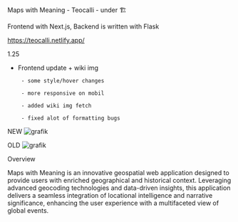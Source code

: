 Maps with Meaning - Teocalli - under 🏗️

Frontend with Next.js, Backend is written with Flask

https://teocalli.netlify.app/

1.25
 - Frontend update + wiki img
    
        - some style/hover changes
        
        - more responsive on mobil
        
        - added wiki img fetch
    
        - fixed alot of formatting bugs
    

NEW
![grafik](https://github.com/Jesuslovesshiva/mapswithmeaning/assets/111922763/5a953137-aff8-4627-b2db-991f56dbd038)

OLD
![grafik](https://github.com/Jesuslovesshiva/mapswithmeaning/assets/111922763/6f357f9d-ccb6-46cb-aeb9-ae8f9fe54107)

Overview

Maps with Meaning is an innovative geospatial web application designed to provide users with enriched geographical and historical context. Leveraging advanced geocoding technologies and data-driven insights, this application delivers a seamless integration of locational intelligence and narrative significance, enhancing the user experience with a multifaceted view of global events.

